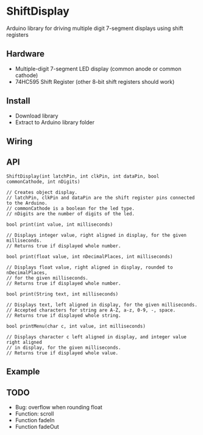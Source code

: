 # ShiftDisplay
Arduino library for driving multiple digit 7-segment displays using shift registers

## Hardware
- Multiple-digit 7-segment LED display (common anode or common cathode)
- 74HC595 Shift Register (other 8-bit shift registers should work)

## Install
- Download library
- Extract to Arduino library folder

## Wiring

## API

```
ShiftDisplay(int latchPin, int clkPin, int dataPin, bool commonCathode, int nDigits)

// Creates object display.
// latchPin, clkPin and dataPin are the shift register pins connected to the Arduino.
// commonCathode is a boolean for the led type.
// nDigits are the number of digits of the led.
```

```
bool print(int value, int milliseconds)

// Displays integer value, right aligned in display, for the given milliseconds.
// Returns true if displayed whole number.

```

```
bool print(float value, int nDecimalPlaces, int milliseconds)

// Displays float value, right aligned in display, rounded to nDecimalPlaces,
// for the given milliseconds.
// Returns true if displayed whole number.
```

```
bool print(String text, int milliseconds)

// Displays text, left aligned in display, for the given milliseconds.
// Accepted characters for string are A-Z, a-z, 0-9, -, space.
// Returns true if displayed whole string.
```

```
bool printMenu(char c, int value, int milliseconds)

// Displays character c left aligned in display, and integer value right aligned
// in display, for the given milliseconds.
// Returns true if displayed whole value.
```

## Example

## TODO
- Bug: overflow when rounding float
- Function: scroll
- Function fadeIn
- Function fadeOut

